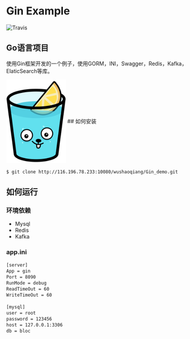 # Gin Example 
![Travis](https://img.shields.io/badge/-Beijing--研发-green.svg?logo=Docker&style=popout-square)

<h2>Go语言项目</h2>

使用Gin框架开发的一个例子，使用GORM，INI，Swagger，Redis，Kafka，ElaticSearch等库。

<img src="https://raw.githubusercontent.com/gin-gonic/logo/master/color.png" width="159" hegiht="159" align="center" />
## 如何安装

```
$ git clone http://116.196.78.233:10080/wushaoqiang/Gin_demo.git
```
## 如何运行
### 环境依赖
- Mysql
- Redis
- Kafka

### app.ini
```
[server]
App = gin
Port = 8090
RunMode = debug
ReadTimeOut = 60
WriteTimeOut = 60

[mysql]
user = root
password = 123456
host = 127.0.0.1:3306
db = bloc
```